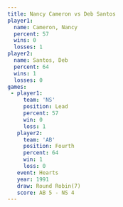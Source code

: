 ```yaml
---
title: Nancy Cameron vs Deb Santos
player1:              
  name: Cameron, Nancy
  percent: 57         
  wins: 0             
  losses: 1           
player2:              
  name: Santos, Deb   
  percent: 64         
  wins: 1             
  losses: 0           
games:
 - player1:        
     team: 'NS'    
     position: Lead
     percent: 57   
     win: 0        
     loss: 1       
   player2:          
     team: 'AB'      
     position: Fourth
     percent: 64     
     win: 1          
     loss: 0         
   event: Hearts       
   year: 1991          
   draw: Round Robin(7)
   score: AB 5 - NS 4  
---
```

